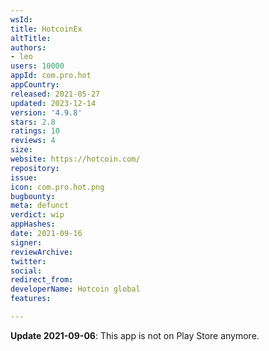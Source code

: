 ```yaml
---
wsId: 
title: HotcoinEx
altTitle: 
authors:
- leo
users: 10000
appId: com.pro.hot
appCountry: 
released: 2021-05-27
updated: 2023-12-14
version: '4.9.8'
stars: 2.8
ratings: 10
reviews: 4
size: 
website: https://hotcoin.com/
repository: 
issue: 
icon: com.pro.hot.png
bugbounty: 
meta: defunct
verdict: wip
appHashes: 
date: 2021-09-16
signer: 
reviewArchive: 
twitter: 
social: 
redirect_from: 
developerName: Hotcoin global
features: 

---
```


**Update 2021-09-06**: This app is not on Play Store anymore.
